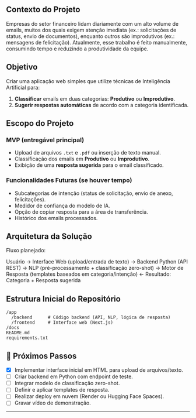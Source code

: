 ## Contexto do Projeto

Empresas do setor financeiro lidam diariamente com um alto volume de emails, muitos dos quais exigem atenção imediata (ex.: solicitações de status, envio de documentos), enquanto outros são improdutivos (ex.: mensagens de felicitação). Atualmente, esse trabalho é feito manualmente, consumindo tempo e reduzindo a produtividade da equipe.

## Objetivo

Criar uma aplicação web simples que utilize técnicas de Inteligência Artificial para:

1. **Classificar** emails em duas categorias: **Produtivo** ou **Improdutivo**.
2. **Sugerir respostas automáticas** de acordo com a categoria identificada.

## Escopo do Projeto

### MVP (entregável principal)

- Upload de arquivos `.txt` e `.pdf` ou inserção de texto manual.
- Classificação dos emails em **Produtivo** ou **Improdutivo**.
- Exibição de uma **resposta sugerida** para o email classificado.

### Funcionalidades Futuras (se houver tempo)

- Subcategorias de intenção (status de solicitação, envio de anexo, felicitações).
- Medidor de confiança do modelo de IA.
- Opção de copiar resposta para a área de transferência.
- Histórico dos emails processados.

## Arquitetura da Solução

Fluxo planejado:

Usuário → Interface Web (upload/entrada de texto)
→ Backend Python (API REST)
→ NLP (pré-processamento + classificação zero-shot)
→ Motor de Resposta (templates baseados em categoria/intenção)
← Resultado: Categoria + Resposta sugerida

## Estrutura Inicial do Repositório

    /app
      /backend      # Código backend (API, NLP, lógica de resposta)
      /frontend     # Interface web (Next.js)
    /docs
    README.md
    requirements.txt

## 🚀 Próximos Passos

- [x] Implementar interface inicial em HTML para upload de arquivos/texto.
- [ ] Criar backend em Python com endpoint de teste.
- [ ] Integrar modelo de classificação zero-shot.
- [ ] Definir e aplicar templates de resposta.
- [ ] Realizar deploy em nuvem (Render ou Hugging Face Spaces).
- [ ] Gravar vídeo de demonstração.

---
